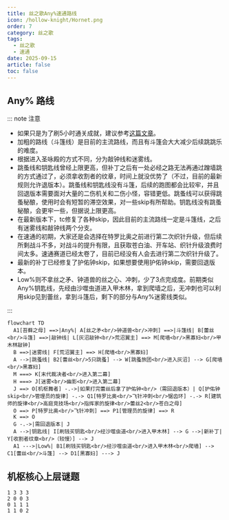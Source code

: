 ```yaml
---
title: 丝之歌Any%速通路线
icon: /hollow-knight/Hornet.png
order: 7
category: 丝之歌
tags:
  - 丝之歌
  - 速通
date: 2025-09-15
article: false
toc: false
---
```


<!-- more -->

## Any% 路线

::: note 注意

- 如果只是为了刷5小时通关成就，建议参考[这篇文章](5hour.md)。
- 加粗的路线（斗篷线）是目前的主流路线，而且有斗篷会大大减少后续跳跳乐的难度。
- 根据进入圣咏殿的方式不同，分为敲钟线和迷雾线。
- 跳蚤线和钥匙线曾经上限更高，但补丁之后有一处必经之路无法再通过蹭墙跳的方式通过了，必须拿收割者的纹章，时间上就没优势了（不过，目前的最新规则允许退版本）。跳蚤线和钥匙线没有斗篷，后续的跑图都会比较牢，并且回退版本需要面对大量的二伤机关和二伤小怪，容错更低。跳蚤线可以获得跳蚤秘酿，使用时会有短暂的滞空效果，对一些skip有所帮助。钥匙线没有跳蚤秘酿，会更牢一些，但据说上限更高。
- 在最新版本下，tc修复了各种skip，因此目前的主流路线一定是斗篷线，之后有迷雾线和敲钟线两个分支。
- 在速通的初期，大家还是会选择在特罗比奥之前进行第二次织针升级，但后续所剩战斗不多，对战斗的提升有限，且获取苍白油、开车站、织针升级浪费时间太多。速通赛道已经太卷了，目前已经没有人会去进行第二次织针升级了。
- 最新的补丁已经修复了护佑钟skip，如果想要使用护佑钟skip，需要回退版本。
- Low%则不拿丝之矛、钟道兽的丝之心、冲刺，少了3点完成度。前期类似Any%钥匙线，先经由沙噬虫道进入甲木林，拿到爬墙之后，无冲刺也可以利用skip见到蕾丝，拿到斗篷后，剩下的部分与Any%迷雾线类似。

:::

```mermaid
flowchart TD
  A1[苔藓之母] ==>|Any%| A[丝之矛<br/>钟道兽<br/>冲刺] ==>|斗篷线| B[蕾丝<br/>斗篷] ==>|敲钟线| L[灰沼敲钟<br/>荒沼翼主] ==> M[爬墙<br/>黑寡妇<br/>甲木林敲钟]
  B ==>|迷雾线| F[荒沼翼主] ==> H[爬墙<br/>黑寡妇]
  A -->|跳蚤线| B2[蕾丝<br/>5只跳蚤] --> W[跳蚤旅团<br/>进入灰沼] --> G[爬墙<br/>黑寡妇]
  M ===> K[末代裁决者<br/>进入第二幕]
  H ===> J[迷雾<br/>幽影<br/>进入第二幕]
  J ==> O[机枢舞者] -.->|如果打完蕾丝后拿了护佑钟<br/>（需回退版本）| Q[护佑钟skip<br/>管理员的旋律] -.-> Q1[特罗比奥<br/>飞针冲刺<br/>锯齿环] -.-> R[建筑师的旋律<br/>高庭竞技场<br/>指挥家的旋律<br/>蕾丝2<br/>苍白之母]
  O ==> P[特罗比奥<br/>飞针冲刺] ==> P1[管理员的旋律] ==> R
  K ==> O
  G -.->|需回退版本| J
  A -->|钥匙线| I[刷钱买钥匙<br/>经沙噬虫道<br/>进入甲木林] --> G -->|新补丁| Y[收割者纹章<br/>（较慢）] --> J
  A1 --->|Low%| B1[刷钱买钥匙<br/>经沙噬虫道<br/>进入甲木林<br/>爬墙] --> C1[蕾丝<br/>斗篷] --> D1[黑寡妇] ---> J
```

## 机枢核心上层谜题

```text :no-line-numbers
1 3 3 3
2 0 0 3
0 1 1 1
1 1 0 2
```
